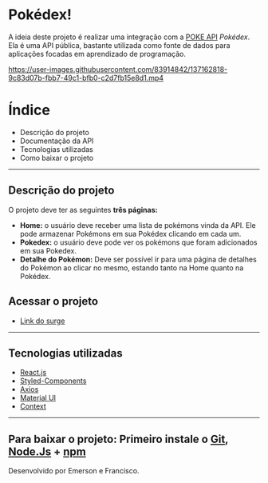 # Pokédex!

A ideia  deste projeto é realizar uma integração com a [POKE API](https://pokeapi.co/)  _Pokédex_. Ela é uma API pública, bastante utilizada como fonte de dados para aplicações focadas em aprendizado de programação.

https://user-images.githubusercontent.com/83914842/137162818-9c83d07b-fbb7-49c1-bfb0-c2d7fb15e8d1.mp4

# Índice

 - Descrição do projeto
 - Documentação da API
 - Tecnologias utilizadas 
 - Como baixar o projeto
---


## Descrição do projeto
O projeto deve ter as seguintes  **três páginas:**

 -  **Home:**  o usuário deve receber uma lista de pokémons vinda da API. Ele pode armazenar Pokémons em sua Pokédex clicando em cada um.
 -  **Pokedex:**  o usuário deve pode ver os pokémons que foram adicionados em sua Pokedex.
 -  **Detalhe do Pokémon:**  Deve ser possível ir para uma página de detalhes do Pokémon ao clicar no mesmo, estando tanto na Home quanto na Pokédex.
## Acessar o projeto
 - [Link do surge](https://abashed-hook.surge.sh/)
 ---
## Tecnologias utilizadas 
- [React.js](https://pt-br.reactjs.org/docs/getting-started.html)
- [Styled-Components](https://styled-components.com/docs)
- [Axios](https://axios-http.com/ptbr/docs/intro)
- [Material UI](https://mui.com/components/buttons/)
- [Context](https://pt-br.reactjs.org/docs/context.html)
---
**Para baixar o projeto:**
Primeiro instale o [Git](https://git-scm.com/), [Node.Js](https://nodejs.org/pt-br/download/) + [npm](https://www.npmjs.com/get-npm)
---
Desenvolvido por Emerson e Francisco.
